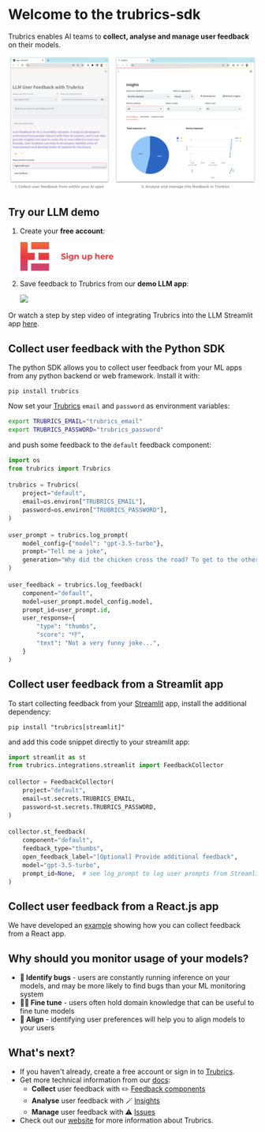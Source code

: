 # Welcome to the trubrics-sdk

Trubrics enables AI teams to **collect, analyse and manage user feedback** on their models.

<img src="./assets/trubrics-example.png"  width="800">

## Try our LLM demo

1. Create your **free account**:

    [<img src="./assets/sign_up.png"  width="200">](https://trubrics.streamlit.app/)

2. Save feedback to Trubrics from our **demo LLM app**:

    [<img src="https://static.streamlit.io/badges/streamlit_badge_black_white.svg"  width="200">](https://trubrics-llm-example-chatbot.streamlit.app/)

Or watch a step by step video of integrating Trubrics into the LLM Streamlit app [here](https://www.youtube.com/watch?v=2Qt54qGwIdQ).

## Collect user feedback with the Python SDK

The python SDK allows you to collect user feedback from your ML apps from any python backend or web framework. Install it with:

```console
pip install trubrics
```

Now set your [Trubrics](https://trubrics.streamlit.app/) `email` and `password` as environment variables:

```bash
export TRUBRICS_EMAIL="trubrics_email"
export TRUBRICS_PASSWORD="trubrics_password"
```

and push some feedback to the `default` feedback component:

```python
import os
from trubrics import Trubrics

trubrics = Trubrics(
    project="default",
    email=os.environ["TRUBRICS_EMAIL"],
    password=os.environ["TRUBRICS_PASSWORD"],
)

user_prompt = trubrics.log_prompt(
    model_config={"model": "gpt-3.5-turbo"},
    prompt="Tell me a joke",
    generation="Why did the chicken cross the road? To get to the other side.",
)

user_feedback = trubrics.log_feedback(
    component="default",
    model=user_prompt.model_config.model,
    prompt_id=user_prompt.id,
    user_response={
        "type": "thumbs",
        "score": "👎",
        "text": "Not a very funny joke...",
    }
)
```

## Collect user feedback from a Streamlit app

To start collecting feedback from your [Streamlit](https://streamlit.io/) app, install the additional dependency:

```console
pip install "trubrics[streamlit]"
```

and add this code snippet directly to your streamlit app:

```python
import streamlit as st
from trubrics.integrations.streamlit import FeedbackCollector

collector = FeedbackCollector(
    project="default",
    email=st.secrets.TRUBRICS_EMAIL,
    password=st.secrets.TRUBRICS_PASSWORD,
)

collector.st_feedback(
    component="default",
    feedback_type="thumbs",
    open_feedback_label="[Optional] Provide additional feedback",
    model="gpt-3.5-turbo",
    prompt_id=None,  # see log_prompt to log user prompts from Streamlit
)
```

## Collect user feedback from a React.js app

We have developed an [example](https://github.com/trubrics/trubrics-sdk/blob/main/examples/feedback/react_js) showing how you can collect feedback from a React app.

## Why should you monitor usage of your models?

- **🚨 Identify bugs** - users are constantly running inference on your models, and may be more likely to find bugs than your ML monitoring system
- **🧑‍💻️ Fine tune** - users often hold domain knowledge that can be useful to fine tune models
- **👥 Align** - identifying user preferences will help you to align models to your users

## What's next?

- If you haven't already, create a free account or sign in to [Trubrics](https://trubrics.streamlit.app/).
- Get more technical information from our [docs](trubrics.github.io/trubrics-sdk/):
    - **Collect** user feedback with ✏️ [Feedback components](https://trubrics.github.io/trubrics-sdk/platform/feedback_components/)
    - **Analyse** user feedback with 🪄 [Insights](https://trubrics.github.io/trubrics-sdk/platform/insights/)
    - **Manage** user feedback with ⚠️ [Issues](https://trubrics.github.io/trubrics-sdk/platform/issues/)
- Check out our [website](https://www.trubrics.com/home) for more information about Trubrics.
